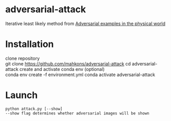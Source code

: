 # adversarial-attack
Iterative least likely method from [Adversarial examples in the physical world](https://arxiv.org/pdf/1607.02533.pdf)

# Installation
clone repository  
    git clone https://github.com/mahkons/adversarial-attack
    cd adversarial-attack
create and activate conda env (optional)  
    conda env create -f environment.yml
    conda activate adversarial-attack

# Launch
    python attack.py [--show]
    --show flag determines whether adversarial images will be shown

